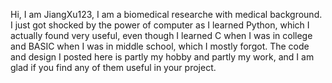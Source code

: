 Hi, I am JiangXu123, I am a biomedical researche with medical background. I just got shocked by the power of computer as I learned Python, which I actually found very useful, even though
I learned C when I was in college and BASIC when I was in middle school, which I mostly forgot. The code and design I posted here is partly my hobby and partly my work, and I am glad if you find any of them useful in your project. 


<!---
JiangXu123/JiangXu123 is a ✨ special ✨ repository because its `README.md` (this file) appears on your GitHub profile.
You can click the Preview link to take a look at your changes.
--->

